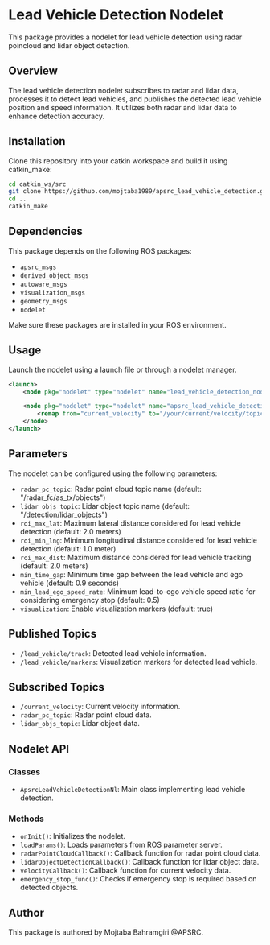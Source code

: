 # Lead Vehicle Detection Nodelet

This package provides a nodelet for lead vehicle detection using radar poincloud and lidar object detection.

## Overview

The lead vehicle detection nodelet subscribes to radar and lidar data, processes it to detect lead vehicles, and publishes the detected lead vehicle position and speed information. It utilizes both radar and lidar data to enhance detection accuracy.

## Installation

Clone this repository into your catkin workspace and build it using catkin_make:

```bash
cd catkin_ws/src
git clone https://github.com/mojtaba1989/apsrc_lead_vehicle_detection.git
cd ..
catkin_make
```

## Dependencies

This package depends on the following ROS packages:
- `apsrc_msgs`
- `derived_object_msgs`
- `autoware_msgs`
- `visualization_msgs`
- `geometry_msgs`
- `nodelet`

Make sure these packages are installed in your ROS environment.

## Usage

Launch the nodelet using a launch file or through a nodelet manager.

```xml
<launch>
    <node pkg="nodelet" type="nodelet" name="lead_vehicle_detection_nodelet" args="manager" output="screen"/>

    <node pkg="nodelet" type="nodelet" name="apsrc_lead_vehicle_detection" output="screen">
        <remap from="current_velocity" to="/your/current/velocity/topic"/>
    </node>
</launch>
```

## Parameters

The nodelet can be configured using the following parameters:

- `radar_pc_topic`: Radar point cloud topic name (default: "/radar_fc/as_tx/objects")
- `lidar_objs_topic`: Lidar object topic name (default: "/detection/lidar_objects")
- `roi_max_lat`: Maximum lateral distance considered for lead vehicle detection (default: 2.0 meters)
- `roi_min_lng`: Minimum longitudinal distance considered for lead vehicle detection (default: 1.0 meter)
- `roi_max_dist`: Maximum distance considered for lead vehicle tracking (default: 2.0 meters)
- `min_time_gap`: Minimum time gap between the lead vehicle and ego vehicle (default: 0.9 seconds)
- `min_lead_ego_speed_rate`: Minimum lead-to-ego vehicle speed ratio for considering emergency stop (default: 0.5)
- `visualization`: Enable visualization markers (default: true)

## Published Topics

- `/lead_vehicle/track`: Detected lead vehicle information.
- `/lead_vehicle/markers`: Visualization markers for detected lead vehicle.

## Subscribed Topics

- `/current_velocity`: Current velocity information.
- `radar_pc_topic`: Radar point cloud data.
- `lidar_objs_topic`: Lidar object data.

## Nodelet API

### Classes

- `ApsrcLeadVehicleDetectionNl`: Main class implementing lead vehicle detection.

### Methods

- `onInit()`: Initializes the nodelet.
- `loadParams()`: Loads parameters from ROS parameter server.
- `radarPointCloudCallback()`: Callback function for radar point cloud data.
- `lidarObjectDetectionCallback()`: Callback function for lidar object data.
- `velocityCallback()`: Callback function for current velocity data.
- `emergency_stop_func()`: Checks if emergency stop is required based on detected objects.

## Author

This package is authored by Mojtaba Bahramgiri @APSRC. 
